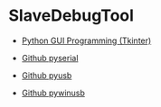 # SlaveDebugTool

* [Python GUI Programming (Tkinter)](https://www.tutorialspoint.com/python/python_gui_programming.htm)

* [Github pyserial](https://github.com/pyserial/pyserial/tree/master/examples)

* [Github pyusb](https://github.com/walac/pyusb/blob/master/docs/tutorial.rst)

* [Github pywinusb](https://github.com/rene-aguirre/pywinusb/tree/master/examples)